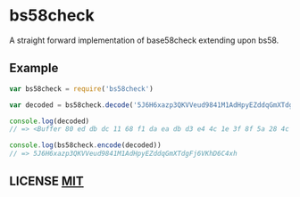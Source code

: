 # bs58check

A straight forward implementation of base58check extending upon bs58.


## Example

```javascript
var bs58check = require('bs58check')

var decoded = bs58check.decode('5J6H6xazp3QKVVeud9841M1AdHpyEZddqGmXTdgFj6VKhD6C4xh')

console.log(decoded)
// => <Buffer 80 ed db dc 11 68 f1 da ea db d3 e4 4c 1e 3f 8f 5a 28 4c 20 29 f7 8a d2 6a f9 85 83 a4 99 de 5b 19>

console.log(bs58check.encode(decoded))
// => 5J6H6xazp3QKVVeud9841M1AdHpyEZddqGmXTdgFj6VKhD6C4xh
```


## LICENSE [MIT](LICENSE)
